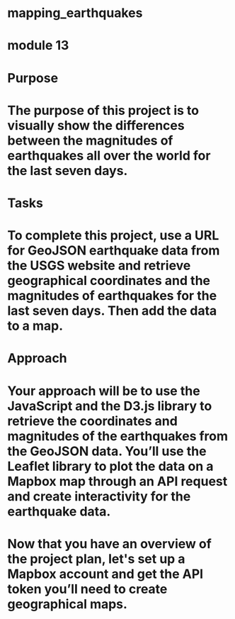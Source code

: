 # mapping_earthquakes
# module 13
# Purpose
# The purpose of this project is to visually show the differences between the magnitudes of earthquakes all over the world for the last seven days.

# Tasks
# To complete this project, use a URL for GeoJSON earthquake data from the USGS website and retrieve geographical coordinates and the magnitudes of earthquakes for the last seven days. Then add the data to a map.

# Approach
# Your approach will be to use the JavaScript and the D3.js library to retrieve the coordinates and magnitudes of the earthquakes from the GeoJSON data. You’ll use the Leaflet library to plot the data on a Mapbox map through an API request and create interactivity for the earthquake data.

# Now that you have an overview of the project plan, let's set up a Mapbox account and get the API token you’ll need to create geographical maps.
